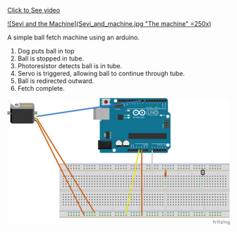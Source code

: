
[Click to See video](https://www.instagram.com/p/BpQzOuyHv6P/)

[![Sevi and the Machine](Sevi_and_machine.jpg "The machine" =250x)](https://www.instagram.com/p/BpQzOuyHv6P/)

A simple ball fetch machine using an arduino.

1. Dog puts ball in top
2. Ball is stopped in tube.
3. Photoresistor detects ball is in tube.
4. Servo is triggered, allowing ball to continue through tube.
5. Ball is redirected outward.
6. Fetch complete.


![Image of wiring](dog_fetcher_wiring.png "Simple Wiring Diagram")
